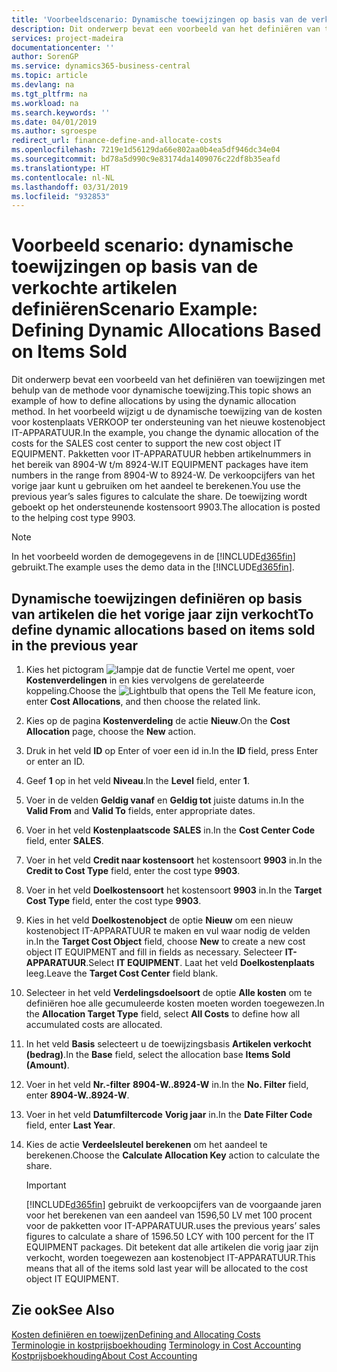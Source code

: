 ```yaml
---
title: 'Voorbeeldscenario: Dynamische toewijzingen op basis van de verkochte artikelen definiëren | Microsoft Docs'
description: Dit onderwerp bevat een voorbeeld van het definiëren van toewijzingen met behulp van de methode voor dynamische toewijzing.
services: project-madeira
documentationcenter: ''
author: SorenGP
ms.service: dynamics365-business-central
ms.topic: article
ms.devlang: na
ms.tgt_pltfrm: na
ms.workload: na
ms.search.keywords: ''
ms.date: 04/01/2019
ms.author: sgroespe
redirect_url: finance-define-and-allocate-costs
ms.openlocfilehash: 7219e1d56129da66e802aa0b4ea5df946dc34e04
ms.sourcegitcommit: bd78a5d990c9e83174da1409076c22df8b35eafd
ms.translationtype: HT
ms.contentlocale: nl-NL
ms.lasthandoff: 03/31/2019
ms.locfileid: "932853"
---
```

# <a name="scenario-example-defining-dynamic-allocations-based-on-items-sold"></a><span data-ttu-id="cf866-103">Voorbeeld scenario: dynamische toewijzingen op basis van de verkochte artikelen definiëren</span><span class="sxs-lookup"><span data-stu-id="cf866-103">Scenario Example: Defining Dynamic Allocations Based on Items Sold</span></span>
<span data-ttu-id="cf866-104">Dit onderwerp bevat een voorbeeld van het definiëren van toewijzingen met behulp van de methode voor dynamische toewijzing.</span><span class="sxs-lookup"><span data-stu-id="cf866-104">This topic shows an example of how to define allocations by using the dynamic allocation method.</span></span> <span data-ttu-id="cf866-105">In het voorbeeld wijzigt u de dynamische toewijzing van de kosten voor kostenplaats VERKOOP ter ondersteuning van het nieuwe kostenobject IT-APPARATUUR.</span><span class="sxs-lookup"><span data-stu-id="cf866-105">In the example, you change the dynamic allocation of the costs for the SALES cost center to support the new cost object IT EQUIPMENT.</span></span> <span data-ttu-id="cf866-106">Pakketten voor IT-APPARATUUR hebben artikelnummers in het bereik van 8904-W t/m 8924-W.</span><span class="sxs-lookup"><span data-stu-id="cf866-106">IT EQUIPMENT packages have item numbers in the range from 8904-W to 8924-W.</span></span> <span data-ttu-id="cf866-107">De verkoopcijfers van het vorige jaar kunt u gebruiken om het aandeel te berekenen.</span><span class="sxs-lookup"><span data-stu-id="cf866-107">You use the previous year’s sales figures to calculate the share.</span></span> <span data-ttu-id="cf866-108">De toewijzing wordt geboekt op het ondersteunende kostensoort 9903.</span><span class="sxs-lookup"><span data-stu-id="cf866-108">The allocation is posted to the helping cost type 9903.</span></span>  

> [!NOTE]  
>  <span data-ttu-id="cf866-109">In het voorbeeld worden de demogegevens in de [!INCLUDE[d365fin](includes/d365fin_md.md)] gebruikt.</span><span class="sxs-lookup"><span data-stu-id="cf866-109">The example uses the demo data in the [!INCLUDE[d365fin](includes/d365fin_md.md)].</span></span>  

## <a name="to-define-dynamic-allocations-based-on-items-sold-in-the-previous-year"></a><span data-ttu-id="cf866-110">Dynamische toewijzingen definiëren op basis van artikelen die het vorige jaar zijn verkocht</span><span class="sxs-lookup"><span data-stu-id="cf866-110">To define dynamic allocations based on items sold in the previous year</span></span>  

1.  <span data-ttu-id="cf866-111">Kies het pictogram ![lampje dat de functie Vertel me opent](media/ui-search/search_small.png "Vertel me wat u wilt doen"), voer **Kostenverdelingen** in en kies vervolgens de gerelateerde koppeling.</span><span class="sxs-lookup"><span data-stu-id="cf866-111">Choose the ![Lightbulb that opens the Tell Me feature](media/ui-search/search_small.png "Tell me what you want to do") icon, enter **Cost Allocations**, and then choose the related link.</span></span>  
2.  <span data-ttu-id="cf866-112">Kies op de pagina **Kostenverdeling** de actie **Nieuw**.</span><span class="sxs-lookup"><span data-stu-id="cf866-112">On the **Cost Allocation** page, choose the **New** action.</span></span>  
3.  <span data-ttu-id="cf866-113">Druk in het veld **ID** op Enter of voer een id in.</span><span class="sxs-lookup"><span data-stu-id="cf866-113">In the **ID** field, press Enter or enter an ID.</span></span>  
4.  <span data-ttu-id="cf866-114">Geef **1** op in het veld **Niveau**.</span><span class="sxs-lookup"><span data-stu-id="cf866-114">In the **Level** field, enter **1**.</span></span>  
5.  <span data-ttu-id="cf866-115">Voer in de velden **Geldig vanaf** en **Geldig tot** juiste datums in.</span><span class="sxs-lookup"><span data-stu-id="cf866-115">In the **Valid From** and **Valid To** fields, enter appropriate dates.</span></span>  
6.  <span data-ttu-id="cf866-116">Voer in het veld **Kostenplaatscode** **SALES** in.</span><span class="sxs-lookup"><span data-stu-id="cf866-116">In the **Cost Center Code** field, enter **SALES**.</span></span>  
7.  <span data-ttu-id="cf866-117">Voer in het veld **Credit naar kostensoort** het kostensoort **9903** in.</span><span class="sxs-lookup"><span data-stu-id="cf866-117">In the **Credit to Cost Type** field, enter the cost type **9903**.</span></span>  
8.  <span data-ttu-id="cf866-118">Voer in het veld **Doelkostensoort** het kostensoort **9903** in.</span><span class="sxs-lookup"><span data-stu-id="cf866-118">In the **Target Cost Type** field, enter the cost type **9903**.</span></span>  
9. <span data-ttu-id="cf866-119">Kies in het veld **Doelkostenobject** de optie **Nieuw** om een nieuw kostenobject IT-APPARATUUR te maken en vul waar nodig de velden in.</span><span class="sxs-lookup"><span data-stu-id="cf866-119">In the **Target Cost Object** field, choose **New** to create a new cost object IT EQUIPMENT and fill in fields as necessary.</span></span> <span data-ttu-id="cf866-120">Selecteer **IT-APPARATUUR**.</span><span class="sxs-lookup"><span data-stu-id="cf866-120">Select **IT EQUIPMENT**.</span></span> <span data-ttu-id="cf866-121">Laat het veld **Doelkostenplaats** leeg.</span><span class="sxs-lookup"><span data-stu-id="cf866-121">Leave the **Target Cost Center** field blank.</span></span>  
10. <span data-ttu-id="cf866-122">Selecteer in het veld **Verdelingsdoelsoort** de optie **Alle kosten** om te definiëren hoe alle gecumuleerde kosten moeten worden toegewezen.</span><span class="sxs-lookup"><span data-stu-id="cf866-122">In the **Allocation Target Type** field, select **All Costs** to define how all accumulated costs are allocated.</span></span>  
11. <span data-ttu-id="cf866-123">In het veld **Basis** selecteert u de toewijzingsbasis **Artikelen verkocht (bedrag)**.</span><span class="sxs-lookup"><span data-stu-id="cf866-123">In the **Base** field, select the allocation base **Items Sold (Amount)**.</span></span>  
12. <span data-ttu-id="cf866-124">Voer in het veld **Nr.-filter** **8904-W..8924-W** in.</span><span class="sxs-lookup"><span data-stu-id="cf866-124">In the **No. Filter** field, enter **8904-W..8924-W**.</span></span>  
13. <span data-ttu-id="cf866-125">Voer in het veld **Datumfiltercode** **Vorig jaar** in.</span><span class="sxs-lookup"><span data-stu-id="cf866-125">In the **Date Filter Code** field, enter **Last Year**.</span></span>  
14. <span data-ttu-id="cf866-126">Kies de actie **Verdeelsleutel berekenen** om het aandeel te berekenen.</span><span class="sxs-lookup"><span data-stu-id="cf866-126">Choose the **Calculate Allocation Key** action to calculate the share.</span></span>  

    > [!IMPORTANT]  
    >  [!INCLUDE[d365fin](includes/d365fin_md.md)] <span data-ttu-id="cf866-127">gebruikt de verkoopcijfers van de voorgaande jaren voor het berekenen van een aandeel van 1596,50 LV met 100 procent voor de pakketten voor IT-APPARATUUR.</span><span class="sxs-lookup"><span data-stu-id="cf866-127">uses the previous years’ sales figures to calculate a share of 1596.50 LCY with 100 percent for the IT EQUIPMENT packages.</span></span> <span data-ttu-id="cf866-128">Dit betekent dat alle artikelen die vorig jaar zijn verkocht, worden toegewezen aan kostenobject IT-APPARATUUR.</span><span class="sxs-lookup"><span data-stu-id="cf866-128">This means that all of the items sold last year will be allocated to the cost object IT EQUIPMENT.</span></span>  

## <a name="see-also"></a><span data-ttu-id="cf866-129">Zie ook</span><span class="sxs-lookup"><span data-stu-id="cf866-129">See Also</span></span>  
[<span data-ttu-id="cf866-130">Kosten definiëren en toewijzen</span><span class="sxs-lookup"><span data-stu-id="cf866-130">Defining and Allocating Costs</span></span>](finance-define-and-allocate-costs.md)  
<span data-ttu-id="cf866-131">[Terminologie in kostprijsboekhouding](finance-terminology-in-cost-accounting.md) </span><span class="sxs-lookup"><span data-stu-id="cf866-131">[Terminology in Cost Accounting](finance-terminology-in-cost-accounting.md) </span></span>  
[<span data-ttu-id="cf866-132">Kostprijsboekhouding</span><span class="sxs-lookup"><span data-stu-id="cf866-132">About Cost Accounting</span></span>](finance-about-cost-accounting.md)
